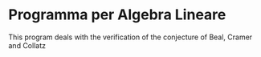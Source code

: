 # Programma per Algebra Lineare
This program deals with the verification of the conjecture of Beal, Cramer and Collatz
